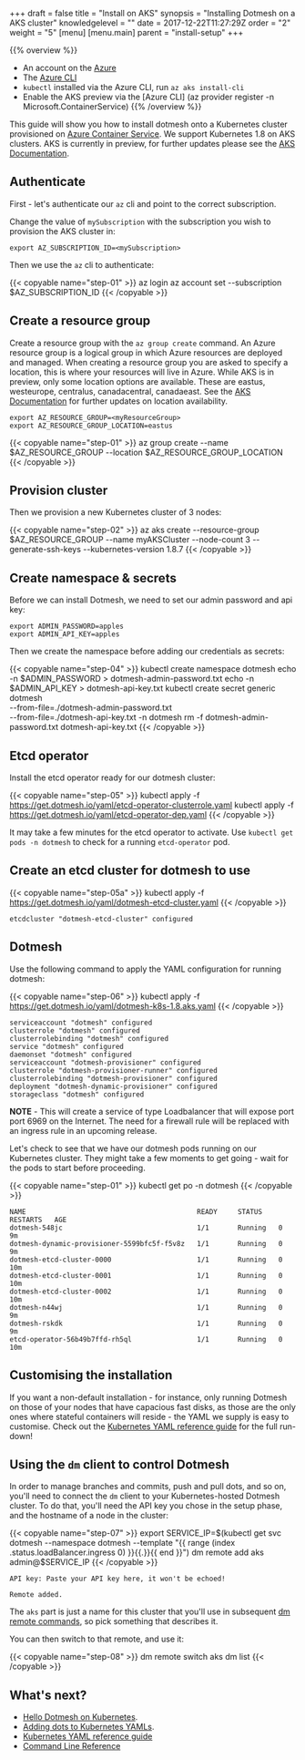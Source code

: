 +++
draft = false
title = "Install on AKS"
synopsis = "Installing Dotmesh on a AKS cluster"
knowledgelevel = ""
date = 2017-12-22T11:27:29Z
order = "2"
weight = "5"
[menu]
  [menu.main]
    parent = "install-setup"
+++

{{% overview %}}
* An account on the [Azure](https://azure.microsoft.com/en-us/free/)
* The [Azure CLI](https://docs.microsoft.com/en-us/cli/azure/install-azure-cli?view=azure-cli-latest)
* `kubectl` installed via the Azure CLI, run `az aks install-cli`
* Enable the AKS preview via the [Azure CLI] (az provider register -n Microsoft.ContainerService)
{{% /overview %}}

This guide will show you how to install dotmesh onto a Kubernetes
cluster provisioned on [Azure Container Service](https://docs.microsoft.com/en-us/azure/aks/kubernetes-walkthrough). We support
Kubernetes 1.8 on AKS clusters. AKS is currently in preview, for further updates please see the [AKS Documentation](https://docs.microsoft.com/en-us/azure/aks/kubernetes-walkthrough).

## Authenticate

First - let's authenticate our `az` cli and point to the correct subscription.

Change the value of `mySubscription` with the subscription you wish to provision the AKS cluster in:

```plain
export AZ_SUBSCRIPTION_ID=<mySubscription>
```

Then we use the `az` cli to authenticate:

{{< copyable name="step-01" >}}
az login
az account set --subscription $AZ_SUBSCRIPTION_ID
{{< /copyable >}}

## Create a resource group

Create a resource group with the `az group create` command. An Azure resource group is a logical group in which Azure resources are deployed and managed. When creating a resource group you are asked to specify a location, this is where your resources will live in Azure. While AKS is in preview, only some location options are available. These are eastus, westeurope, centralus, canadacentral, canadaeast. See the [AKS Documentation](https://docs.microsoft.com/en-us/azure/aks/kubernetes-walkthrough#create-a-resource-group) for further updates on location availability.


```plain
export AZ_RESOURCE_GROUP=<myResourceGroup>
export AZ_RESOURCE_GROUP_LOCATION=eastus
```

{{< copyable name="step-01" >}}
az group create --name $AZ_RESOURCE_GROUP --location $AZ_RESOURCE_GROUP_LOCATION
{{< /copyable >}}

## Provision cluster

Then we provision a new Kubernetes cluster of 3 nodes:

{{< copyable name="step-02" >}}
az aks create --resource-group $AZ_RESOURCE_GROUP --name myAKSCluster --node-count 3 --generate-ssh-keys --kubernetes-version 1.8.7
{{< /copyable >}}


## Create namespace & secrets

Before we can install Dotmesh, we need to set our admin password and api key:

```plain
export ADMIN_PASSWORD=apples
export ADMIN_API_KEY=apples
```

Then we create the namespace before adding our credentials as secrets:

{{< copyable name="step-04" >}}
kubectl create namespace dotmesh
echo -n $ADMIN_PASSWORD > dotmesh-admin-password.txt
echo -n $ADMIN_API_KEY > dotmesh-api-key.txt
kubectl create secret generic dotmesh \
  --from-file=./dotmesh-admin-password.txt \
  --from-file=./dotmesh-api-key.txt -n dotmesh
rm -f dotmesh-admin-password.txt dotmesh-api-key.txt
{{< /copyable >}}

## Etcd operator

Install the etcd operator ready for our dotmesh cluster:

{{< copyable name="step-05" >}}
kubectl apply -f https://get.dotmesh.io/yaml/etcd-operator-clusterrole.yaml
kubectl apply -f https://get.dotmesh.io/yaml/etcd-operator-dep.yaml
{{< /copyable >}}

It may take a few minutes for the etcd operator to activate.
Use `kubectl get pods -n dotmesh` to check for a running `etcd-operator` pod.

## Create an etcd cluster for dotmesh to use

{{< copyable name="step-05a" >}}
kubectl apply -f https://get.dotmesh.io/yaml/dotmesh-etcd-cluster.yaml
{{< /copyable >}}

```plain
etcdcluster "dotmesh-etcd-cluster" configured
```

## Dotmesh

Use the following command to apply the YAML configuration for running dotmesh:

{{< copyable name="step-06" >}}
kubectl apply -f https://get.dotmesh.io/yaml/dotmesh-k8s-1.8.aks.yaml
{{< /copyable >}}

```plain
serviceaccount "dotmesh" configured
clusterrole "dotmesh" configured
clusterrolebinding "dotmesh" configured
service "dotmesh" configured
daemonset "dotmesh" configured
serviceaccount "dotmesh-provisioner" configured
clusterrole "dotmesh-provisioner-runner" configured
clusterrolebinding "dotmesh-provisioner" configured
deployment "dotmesh-dynamic-provisioner" configured
storageclass "dotmesh" configured
```

**NOTE** - This will create a service of type Loadbalancer that will expose port port 6969 on the Internet. The need for a firewall rule will be replaced with an ingress rule in an upcoming release.

Let's check to see that we have our dotmesh pods running on our Kubernetes cluster.  They might take a few moments to get going - wait for the pods to start before proceeding.

{{< copyable name="step-01" >}}
kubectl get po -n dotmesh
{{< /copyable >}}

```plain
NAME                                          READY     STATUS    RESTARTS   AGE
dotmesh-548jc                                 1/1       Running   0          9m
dotmesh-dynamic-provisioner-5599bfc5f-f5v8z   1/1       Running   0          9m
dotmesh-etcd-cluster-0000                     1/1       Running   0          10m
dotmesh-etcd-cluster-0001                     1/1       Running   0          10m
dotmesh-etcd-cluster-0002                     1/1       Running   0          10m
dotmesh-n44wj                                 1/1       Running   0          9m
dotmesh-rskdk                                 1/1       Running   0          9m
etcd-operator-56b49b7ffd-rh5ql                1/1       Running   0          10m
```

## Customising the installation

If you want a non-default installation - for instance, only running
Dotmesh on those of your nodes that have capacious fast disks, as
those are the only ones where stateful containers will reside - the
YAML we supply is easy to customise. Check out the [Kubernetes YAML
reference guide](/references/kubernetes/) for the full run-down!

## Using the `dm` client to control Dotmesh

In order to manage branches and commits, push and pull dots, and so
on, you'll need to connect the `dm` client to your Kubernetes-hosted
Dotmesh cluster. To do that, you'll need the API key you chose in the
setup phase, and the hostname of a node in the cluster:

{{< copyable name="step-07" >}}
export SERVICE_IP=$(kubectl get svc dotmesh --namespace dotmesh --template "{{ range (index .status.loadBalancer.ingress 0) }}{{.}}{{ end }}")
dm remote add aks admin@$SERVICE_IP
{{< /copyable >}}

```plain
API key: Paste your API key here, it won't be echoed!

Remote added.
```

The `aks` part is just a name for this cluster that you'll use in
subsequent [dm remote
commands](/references/cli/#connecting-to-clusters), so pick something
that describes it.

You can then switch to that remote, and use it:


{{< copyable name="step-08" >}}
dm remote switch aks
dm list
{{< /copyable >}}

## What's next?

* [Hello Dotmesh on Kubernetes](/tutorials/hello-dotmesh-kubernetes/).
* [Adding dots to Kubernetes YAMLs](/tasks/kubernetes/).
* [Kubernetes YAML reference guide](/references/kubernetes/)
* [Command Line Reference](/references/cli/)
